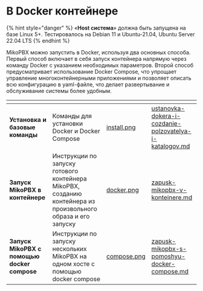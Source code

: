# В Docker контейнере

{% hint style="danger" %}
«**Host система**» должна быть запущена на базе Linux 5+. Тестировалось на Debian 11 и Ubuntu-21.04, Ubuntu Server 22.04 LTS
{% endhint %}

MikoPBX можно запустить в Docker, используя два основных способа. Первый способ включает в себя запуск контейнера напрямую через команду Docker с указанием необходимых параметров. Второй способ предусматривает использование Docker Compose, что упрощает управление многоконтейнерными приложениями и позволяет описать всю конфигурацию в yaml-файле, что делает развертывание и обслуживание системы более удобным.

<table data-view="cards"><thead><tr><th></th><th></th><th data-hidden data-card-cover data-type="files"></th><th data-hidden data-card-target data-type="content-ref"></th></tr></thead><tbody><tr><td><strong>Установка и базовые команды</strong></td><td>Команды для установки Docker и Docker Compose</td><td><a href="../../.gitbook/assets/install.png">install.png</a></td><td><a href="ustanovka-dokera-i-cozdanie-polzovatelya-i-katalogov.md">ustanovka-dokera-i-cozdanie-polzovatelya-i-katalogov.md</a></td></tr><tr><td><strong>Запуск MikoPBX в контейнере</strong></td><td>Инструкции по запуску готового контейнера MikoPBX, созданию контейнера из произвольного образа и его запуску</td><td><a href="../../.gitbook/assets/docker.png">docker.png</a></td><td><a href="zapusk-mikopbx-v-konteinere.md">zapusk-mikopbx-v-konteinere.md</a></td></tr><tr><td><strong>Запуск MikoPBX с помощью docker compose</strong></td><td>Инструкции по запуску нескольких MikoPBX на одном хосте с помощью docker compose</td><td><a href="../../.gitbook/assets/compose.png">compose.png</a></td><td><a href="zapusk-mikopbx-s-pomoshyu-docker-compose.md">zapusk-mikopbx-s-pomoshyu-docker-compose.md</a></td></tr></tbody></table>
